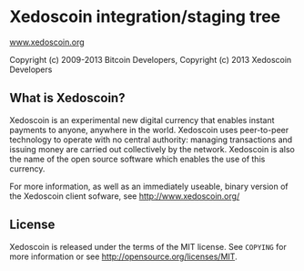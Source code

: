 Xedoscoin integration/staging tree
==================================

www.xedoscoin.org

Copyright (c) 2009-2013 Bitcoin Developers,
Copyright (c) 2013 Xedoscoin Developers

What is Xedoscoin?
-----------------

Xedoscoin is an experimental new digital currency that enables instant payments to
anyone, anywhere in the world. Xedoscoin uses peer-to-peer technology to operate
with no central authority: managing transactions and issuing money are carried
out collectively by the network. Xedoscoin is also the name of the open source
software which enables the use of this currency.

For more information, as well as an immediately useable, binary version of
the Xedoscoin client sofware, see http://www.xedoscoin.org/

License
-------

Xedoscoin is released under the terms of the MIT license. See `COPYING` for more
information or see http://opensource.org/licenses/MIT.
